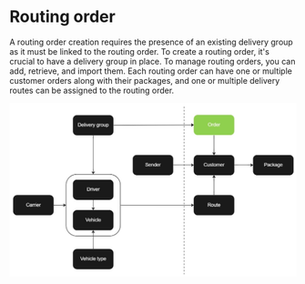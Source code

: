 # Routing order

A routing order creation requires the presence of an existing delivery group as it must be linked to the routing order. To create a routing order, it's crucial to have a delivery group in place. To manage routing orders, you can add, retrieve, and import them. Each routing order can have one or multiple customer orders along with their packages, and one or multiple delivery routes can be assigned to the routing order.

![Order](images/flowchart_order.jpg)
